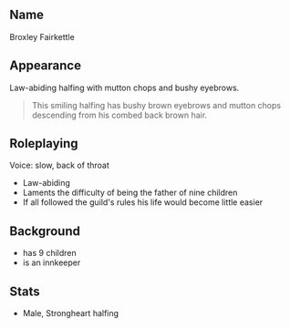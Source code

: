 ## Name

Broxley Fairkettle

## Appearance

Law-abiding halfing with mutton chops and bushy eyebrows.

> This smiling halfing has bushy brown eyebrows and mutton chops descending from his combed back brown hair.

## Roleplaying

Voice: slow, back of throat

- Law-abiding
- Laments the difficulty of being the father of nine children
- If all followed the guild's rules his life would become little easier

## Background

- has 9 children
- is an innkeeper

## Stats

- Male, Strongheart halfing
